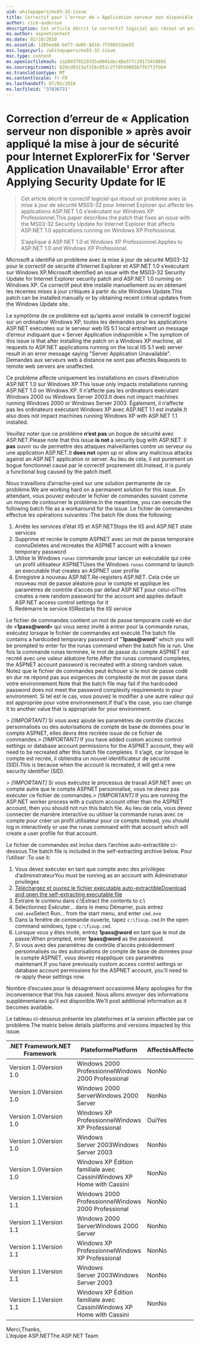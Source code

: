 ```yaml
---
uid: whitepapers/ms03-32-issue
title: Correctif pour l’erreur de « Application serveur non disponible » après avoir appliqué la mise à jour de sécurité pour Internet Explorer | Microsoft Docs
author: rick-anderson
description: Cet article décrit le correctif logiciel qui résout un problème avec la mise à jour de sécurité MS03-32 pour Internet Explorer qui affecte les applications ASP.NET 1.0 en cours d’exécution sur Wi...
ms.author: aspnetcontent
ms.date: 02/10/2010
ms.assetid: 1365eebb-bdf7-4a05-8d18-7f200531be55
msc.legacyurl: /whitepapers/ms03-32-issue
msc.type: content
ms.openlocfilehash: 1a289379229335a9841dec48e577c19173419891
ms.sourcegitcommit: b28cd0313af316c051c2ff8549865bff67f2fbb4
ms.translationtype: MT
ms.contentlocale: fr-FR
ms.lasthandoff: 07/05/2018
ms.locfileid: "37836721"
---
```

<a name="fix-for-server-application-unavailable-error-after-applying-security-update-for-ie"></a><span data-ttu-id="3556c-103">Correction d’erreur de « Application serveur non disponible » après avoir appliqué la mise à jour de sécurité pour Internet Explorer</span><span class="sxs-lookup"><span data-stu-id="3556c-103">Fix for 'Server Application Unavailable' Error after Applying Security Update for IE</span></span>
====================
> <span data-ttu-id="3556c-104">Cet article décrit le correctif logiciel qui résout un problème avec la mise à jour de sécurité MS03-32 pour Internet Explorer qui affecte les applications ASP.NET 1.0 s’exécutant sur Windows XP Professionnel.</span><span class="sxs-lookup"><span data-stu-id="3556c-104">This paper describes the patch that fixes an issue with the MS03-32 Security Update for Internet Explorer that affects ASP.NET 1.0 applications running on Windows XP Professional.</span></span>
> 
> <span data-ttu-id="3556c-105">S’applique à ASP.NET 1.0 et Windows XP Professionnel.</span><span class="sxs-lookup"><span data-stu-id="3556c-105">Applies to ASP.NET 1.0 and Windows XP Professional.</span></span>


<span data-ttu-id="3556c-106">Microsoft a identifié un problème avec la mise à jour de sécurité MS03-32 pour le correctif de sécurité d’Internet Explorer et ASP.NET 1.0 s’exécutant sur Windows XP.</span><span class="sxs-lookup"><span data-stu-id="3556c-106">Microsoft identified an issue with the MS03-32 Security Update for Internet Explorer security patch and ASP.NET 1.0 running on Windows XP.</span></span> <span data-ttu-id="3556c-107">Ce correctif peut être installé manuellement ou en obtenant les récentes mises à jour critiques à partir du site Windows Update.</span><span class="sxs-lookup"><span data-stu-id="3556c-107">This patch can be installed manually or by obtaining recent critical updates from the Windows Update site.</span></span>

<span data-ttu-id="3556c-108">Le symptôme de ce problème est qu’après avoir installé le correctif logiciel sur un ordinateur Windows XP, toutes les demandes pour les applications ASP.NET exécutées sur le serveur web IIS 5.1 local entraînent un message d’erreur indiquant que « Server Application indisponible ».</span><span class="sxs-lookup"><span data-stu-id="3556c-108">The symptom of this issue is that after installing the patch on a Windows XP machine, all requests to ASP.NET applications running on the local IIS 5.1 web server result in an error message saying "Server Application Unavailable".</span></span> <span data-ttu-id="3556c-109">Demandes aux serveurs web à distance ne sont pas affectés.</span><span class="sxs-lookup"><span data-stu-id="3556c-109">Requests to remote web servers are unaffected.</span></span>

<span data-ttu-id="3556c-110">Ce problème affecte uniquement les installations en cours d’exécution ASP.NET 1.0 sur Windows XP.</span><span class="sxs-lookup"><span data-stu-id="3556c-110">This issue only impacts installations running ASP.NET 1.0 on Windows XP.</span></span> <span data-ttu-id="3556c-111">Il n’affecte pas les ordinateurs exécutant Windows 2000 ou Windows Server 2003.</span><span class="sxs-lookup"><span data-stu-id="3556c-111">It does not impact machines running Windows 2000 or Windows Server 2003.</span></span> <span data-ttu-id="3556c-112">Également, il n’affecte pas les ordinateurs exécutant Windows XP avec ASP.NET 1.1 est installé.</span><span class="sxs-lookup"><span data-stu-id="3556c-112">It also does not impact machines running Windows XP with ASP.NET 1.1 installed.</span></span>

<span data-ttu-id="3556c-113">Veuillez noter que ce problème **n’est pas** un bogue de sécurité avec ASP.NET.</span><span class="sxs-lookup"><span data-stu-id="3556c-113">Please note that this issue **is not** a security bug with ASP.NET.</span></span> <span data-ttu-id="3556c-114">Il **pas** ouvrir ou de permettre des attaques malveillantes contre un serveur ou une application ASP.NET.</span><span class="sxs-lookup"><span data-stu-id="3556c-114">It **does not** open up or allow any malicious attacks against an ASP.NET application or server.</span></span> <span data-ttu-id="3556c-115">Au lieu de cela, il est purement un bogue fonctionnel causé par le correctif proprement dit.</span><span class="sxs-lookup"><span data-stu-id="3556c-115">Instead, it is purely a functional bug caused by the patch itself.</span></span>

<span data-ttu-id="3556c-116">Nous travaillons d’arrache-pied sur une solution permanente de ce problème.</span><span class="sxs-lookup"><span data-stu-id="3556c-116">We are working hard on a permanent solution for this issue.</span></span> <span data-ttu-id="3556c-117">En attendant, vous pouvez exécuter le fichier de commandes suivant comme un moyen de contourner le problème.</span><span class="sxs-lookup"><span data-stu-id="3556c-117">In the meantime, you can execute the following batch file as a workaround for the issue.</span></span> <span data-ttu-id="3556c-118">Le fichier de commandes effectue les opérations suivantes :</span><span class="sxs-lookup"><span data-stu-id="3556c-118">The batch file does the following:</span></span>

1. <span data-ttu-id="3556c-119">Arrête les services d’état IIS et ASP.NET</span><span class="sxs-lookup"><span data-stu-id="3556c-119">Stops the IIS and ASP.NET state services</span></span>
2. <span data-ttu-id="3556c-120">Supprime et recrée le compte ASPNET avec un mot de passe temporaire connu</span><span class="sxs-lookup"><span data-stu-id="3556c-120">Deletes and recreates the ASPNET account with a known temporary password</span></span>
3. <span data-ttu-id="3556c-121">Utilise le Windows `runas` commande pour lancer un exécutable qui crée un profil utilisateur ASPNET</span><span class="sxs-lookup"><span data-stu-id="3556c-121">Uses the Windows `runas` command to launch an executable that creates an ASPNET user profile</span></span>
4. <span data-ttu-id="3556c-122">Enregistre à nouveau ASP.NET.</span><span class="sxs-lookup"><span data-stu-id="3556c-122">Re-registers ASP.NET.</span></span> <span data-ttu-id="3556c-123">Cela crée un nouveau mot de passe aléatoire pour le compte et applique les paramètres de contrôle d’accès par défaut ASP.NET pour celui-ci</span><span class="sxs-lookup"><span data-stu-id="3556c-123">This creates a new random password for the account and applies default ASP.NET access control settings for it</span></span>
5. <span data-ttu-id="3556c-124">Redémarre le service IIS</span><span class="sxs-lookup"><span data-stu-id="3556c-124">Restarts the IIS service</span></span>

<span data-ttu-id="3556c-125">Le fichier de commandes contient un mot de passe temporaire codé en dur de «<strong>1pass@word</strong>» qui vous serez invité à entrer pour la commande runas, exécutez lorsque le fichier de commandes est exécuté.</span><span class="sxs-lookup"><span data-stu-id="3556c-125">The batch file contains a hardcoded temporary password of "<strong>1pass@word</strong>" which you will be prompted to enter for the runas command when the batch file is run.</span></span> <span data-ttu-id="3556c-126">Une fois la commande runas terminée, le mot de passe du compte ASPNET est recréé avec une valeur aléatoire forte.</span><span class="sxs-lookup"><span data-stu-id="3556c-126">After the runas command completes, the ASPNET account password is recreated with a strong random value.</span></span> <span data-ttu-id="3556c-127">Notez que le fichier de commandes peut échouer si le mot de passe codé en dur ne répond pas aux exigences de complexité de mot de passe dans votre environnement.</span><span class="sxs-lookup"><span data-stu-id="3556c-127">Note that the batch file may fail if the hardcoded password does not meet the password complexity requirements in your environment.</span></span> <span data-ttu-id="3556c-128">Si tel est le cas, vous pouvez le modifier à une autre valeur qui est appropriée pour votre environnement.</span><span class="sxs-lookup"><span data-stu-id="3556c-128">If that's the case, you can change it to another value that is appropriate for your environment.</span></span>

<span data-ttu-id="3556c-129">*> [!IMPORTANT]* Si vous avez ajouté les paramètres de contrôle d’accès personnalisés ou des autorisations de compte de base de données pour le compte ASPNET, elles devra être recréée issue de ce fichier de commandes.</span><span class="sxs-lookup"><span data-stu-id="3556c-129">*> [!IMPORTANT]* If you have added custom access control settings or database account permissions for the ASPNET account, they will need to be recreated after this batch file completes.</span></span> <span data-ttu-id="3556c-130">Il s’agit, car lorsque le compte est recréé, il obtiendra un nouvel identificateur de sécurité (SID).</span><span class="sxs-lookup"><span data-stu-id="3556c-130">This is because when the account is recreated, it will get a new security identifier (SID).</span></span>

<span data-ttu-id="3556c-131">*> [!IMPORTANT]* Si vous exécutez le processus de travail ASP.NET avec un compte autre que le compte ASPNET personnalisé, vous ne devez pas exécuter ce fichier de commandes.</span><span class="sxs-lookup"><span data-stu-id="3556c-131">*> [!IMPORTANT]* If you are running the ASP.NET worker process with a custom account other than the ASPNET account, then you should not run this batch file.</span></span> <span data-ttu-id="3556c-132">Au lieu de cela, vous devez connecter de manière interactive ou utiliser la commande runas avec ce compte pour créer un profil utilisateur pour ce compte.</span><span class="sxs-lookup"><span data-stu-id="3556c-132">Instead, you should log in interactively or use the runas command with that account which will create a user profile for that account.</span></span>

<span data-ttu-id="3556c-133">Le fichier de commandes est inclus dans l’archive auto-extractible ci-dessous.</span><span class="sxs-lookup"><span data-stu-id="3556c-133">The batch file is included in the self-extracting archive below.</span></span> <span data-ttu-id="3556c-134">Pour l’utiliser :</span><span class="sxs-lookup"><span data-stu-id="3556c-134">To use it:</span></span>

1. <span data-ttu-id="3556c-135">Vous devez exécuter en tant que compte avec des privilèges d’administrateur</span><span class="sxs-lookup"><span data-stu-id="3556c-135">You must be running as an account with Administrator privileges</span></span>
2. [<span data-ttu-id="3556c-136">Téléchargez et ouvrez le fichier exécutable auto-extractible</span><span class="sxs-lookup"><span data-stu-id="3556c-136">Download and open the self-extracting executable file</span></span>](ms03-32-issue/_static/fixup1.exe)
3. <span data-ttu-id="3556c-137">Extraire le contenu dans c:\\</span><span class="sxs-lookup"><span data-stu-id="3556c-137">Extract the contents to c:\\</span></span>
4. <span data-ttu-id="3556c-138">Sélectionnez Exécuter... dans le menu Démarrer, puis entrez `cmd.exe`</span><span class="sxs-lookup"><span data-stu-id="3556c-138">Select Run... from the start menu, and enter `cmd.exe`</span></span>
5. <span data-ttu-id="3556c-139">Dans la fenêtre de commande ouverte, tapez `c:\fixup.cmd`.</span><span class="sxs-lookup"><span data-stu-id="3556c-139">In the open command windows, type `c:\fixup.cmd`.</span></span>
6. <span data-ttu-id="3556c-140">Lorsque vous y êtes invité, entrez <strong>1pass@word</strong> en tant que le mot de passe.</span><span class="sxs-lookup"><span data-stu-id="3556c-140">When prompted, enter <strong>1pass@word</strong> as the password.</span></span>
7. <span data-ttu-id="3556c-141">Si vous avez des paramètres de contrôle d’accès précédemment personnalisés ou des autorisations de compte de base de données pour le compte ASPNET, vous devrez réappliquer ces paramètres maintenant.</span><span class="sxs-lookup"><span data-stu-id="3556c-141">If you have previously custom access control settings or database account permissions for the ASPNET account, you'll need to re-apply these settings now.</span></span>

<span data-ttu-id="3556c-142">Nombre d’excuses pour le désagrément occasionné.</span><span class="sxs-lookup"><span data-stu-id="3556c-142">Many apologies for the inconvenience that this has caused.</span></span> <span data-ttu-id="3556c-143">Nous allons envoyer des informations supplémentaires qu’il est disponible.</span><span class="sxs-lookup"><span data-stu-id="3556c-143">We'll post additional information as it becomes available.</span></span>

<span data-ttu-id="3556c-144">Le tableau ci-dessous présente les plateformes et la version affectée par ce problème.</span><span class="sxs-lookup"><span data-stu-id="3556c-144">The matrix below details platforms and versions impacted by this issue.</span></span>

| <span data-ttu-id="3556c-145">.NET Framework</span><span class="sxs-lookup"><span data-stu-id="3556c-145">.NET Framework</span></span> | <span data-ttu-id="3556c-146">Plateforme</span><span class="sxs-lookup"><span data-stu-id="3556c-146">Platform</span></span> | <span data-ttu-id="3556c-147">Affectés</span><span class="sxs-lookup"><span data-stu-id="3556c-147">Affected</span></span> |
| --- | --- | --- |
| <span data-ttu-id="3556c-148">Version 1.0</span><span class="sxs-lookup"><span data-stu-id="3556c-148">Version 1.0</span></span> | <span data-ttu-id="3556c-149">Windows 2000 Professionnel</span><span class="sxs-lookup"><span data-stu-id="3556c-149">Windows 2000 Professional</span></span> | <span data-ttu-id="3556c-150">Non</span><span class="sxs-lookup"><span data-stu-id="3556c-150">No</span></span> |
| <span data-ttu-id="3556c-151">Version 1.0</span><span class="sxs-lookup"><span data-stu-id="3556c-151">Version 1.0</span></span> | <span data-ttu-id="3556c-152">Windows 2000 Server</span><span class="sxs-lookup"><span data-stu-id="3556c-152">Windows 2000 Server</span></span> | <span data-ttu-id="3556c-153">Non</span><span class="sxs-lookup"><span data-stu-id="3556c-153">No</span></span> |
| <span data-ttu-id="3556c-154">Version 1.0</span><span class="sxs-lookup"><span data-stu-id="3556c-154">Version 1.0</span></span> | <span data-ttu-id="3556c-155">Windows XP Professionnel</span><span class="sxs-lookup"><span data-stu-id="3556c-155">Windows XP Professional</span></span> | <span data-ttu-id="3556c-156">Oui</span><span class="sxs-lookup"><span data-stu-id="3556c-156">Yes</span></span> |
| <span data-ttu-id="3556c-157">Version 1.0</span><span class="sxs-lookup"><span data-stu-id="3556c-157">Version 1.0</span></span> | <span data-ttu-id="3556c-158">Windows Server 2003</span><span class="sxs-lookup"><span data-stu-id="3556c-158">Windows Server 2003</span></span> | <span data-ttu-id="3556c-159">Non</span><span class="sxs-lookup"><span data-stu-id="3556c-159">No</span></span> |
| <span data-ttu-id="3556c-160">Version 1.0</span><span class="sxs-lookup"><span data-stu-id="3556c-160">Version 1.0</span></span> | <span data-ttu-id="3556c-161">Windows XP Édition familiale avec Cassini</span><span class="sxs-lookup"><span data-stu-id="3556c-161">Windows XP Home with Cassini</span></span> | <span data-ttu-id="3556c-162">Non</span><span class="sxs-lookup"><span data-stu-id="3556c-162">No</span></span> |
| <span data-ttu-id="3556c-163">Version 1.1</span><span class="sxs-lookup"><span data-stu-id="3556c-163">Version 1.1</span></span> | <span data-ttu-id="3556c-164">Windows 2000 Professionnel</span><span class="sxs-lookup"><span data-stu-id="3556c-164">Windows 2000 Professional</span></span> | <span data-ttu-id="3556c-165">Non</span><span class="sxs-lookup"><span data-stu-id="3556c-165">No</span></span> |
| <span data-ttu-id="3556c-166">Version 1.1</span><span class="sxs-lookup"><span data-stu-id="3556c-166">Version 1.1</span></span> | <span data-ttu-id="3556c-167">Windows 2000 Server</span><span class="sxs-lookup"><span data-stu-id="3556c-167">Windows 2000 Server</span></span> | <span data-ttu-id="3556c-168">Non</span><span class="sxs-lookup"><span data-stu-id="3556c-168">No</span></span> |
| <span data-ttu-id="3556c-169">Version 1.1</span><span class="sxs-lookup"><span data-stu-id="3556c-169">Version 1.1</span></span> | <span data-ttu-id="3556c-170">Windows XP Professionnel</span><span class="sxs-lookup"><span data-stu-id="3556c-170">Windows XP Professional</span></span> | <span data-ttu-id="3556c-171">Non</span><span class="sxs-lookup"><span data-stu-id="3556c-171">No</span></span> |
| <span data-ttu-id="3556c-172">Version 1.1</span><span class="sxs-lookup"><span data-stu-id="3556c-172">Version 1.1</span></span> | <span data-ttu-id="3556c-173">Windows Server 2003</span><span class="sxs-lookup"><span data-stu-id="3556c-173">Windows Server 2003</span></span> | <span data-ttu-id="3556c-174">Non</span><span class="sxs-lookup"><span data-stu-id="3556c-174">No</span></span> |
| <span data-ttu-id="3556c-175">Version 1.1</span><span class="sxs-lookup"><span data-stu-id="3556c-175">Version 1.1</span></span> | <span data-ttu-id="3556c-176">Windows XP Édition familiale avec Cassini</span><span class="sxs-lookup"><span data-stu-id="3556c-176">Windows XP Home with Cassini</span></span> | <span data-ttu-id="3556c-177">Non</span><span class="sxs-lookup"><span data-stu-id="3556c-177">No</span></span> |

<span data-ttu-id="3556c-178">Merci,</span><span class="sxs-lookup"><span data-stu-id="3556c-178">Thanks,</span></span>   
 <span data-ttu-id="3556c-179">L’équipe ASP.NET</span><span class="sxs-lookup"><span data-stu-id="3556c-179">The ASP.NET Team</span></span>
